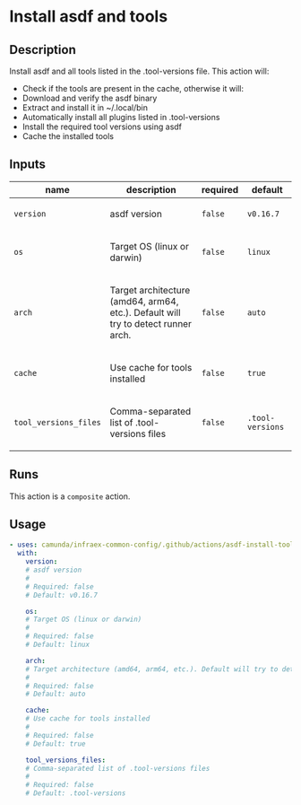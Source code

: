 # Install asdf and tools

## Description

Install asdf and all tools listed in the .tool-versions file.
This action will:
  - Check if the tools are present in the cache, otherwise it will:
  - Download and verify the asdf binary
  - Extract and install it in ~/.local/bin
  - Automatically install all plugins listed in .tool-versions
  - Install the required tool versions using asdf
  - Cache the installed tools


## Inputs

| name | description | required | default |
| --- | --- | --- | --- |
| `version` | <p>asdf version</p> | `false` | `v0.16.7` |
| `os` | <p>Target OS (linux or darwin)</p> | `false` | `linux` |
| `arch` | <p>Target architecture (amd64, arm64, etc.). Default will try to detect runner arch.</p> | `false` | `auto` |
| `cache` | <p>Use cache for tools installed</p> | `false` | `true` |
| `tool_versions_files` | <p>Comma-separated list of .tool-versions files</p> | `false` | `.tool-versions` |


## Runs

This action is a `composite` action.

## Usage

```yaml
- uses: camunda/infraex-common-config/.github/actions/asdf-install-tooling@main
  with:
    version:
    # asdf version
    #
    # Required: false
    # Default: v0.16.7

    os:
    # Target OS (linux or darwin)
    #
    # Required: false
    # Default: linux

    arch:
    # Target architecture (amd64, arm64, etc.). Default will try to detect runner arch.
    #
    # Required: false
    # Default: auto

    cache:
    # Use cache for tools installed
    #
    # Required: false
    # Default: true

    tool_versions_files:
    # Comma-separated list of .tool-versions files
    #
    # Required: false
    # Default: .tool-versions
```

